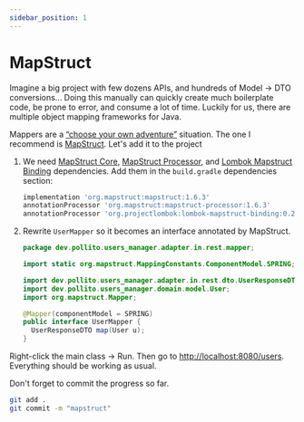 ```yaml
---
sidebar_position: 1
---
```


# MapStruct

Imagine a big project with few dozens APIs, and hundreds of Model -> DTO conversions... Doing this manually can quickly create much boilerplate code, be prone to error, and consume a lot of time. Luckily for us, there are multiple object mapping frameworks for Java.

Mappers are a [“choose your own adventure”](https://www.baeldung.com/java-performance-mapping-frameworks) situation. The one I recommend is [MapStruct](https://mapstruct.org/). Let's add it to the project

1. We need [MapStruct Core](https://mvnrepository.com/artifact/org.mapstruct/mapstruct), [MapStruct Processor](https://mvnrepository.com/artifact/org.mapstruct/mapstruct-processor), and [Lombok Mapstruct Binding](https://mvnrepository.com/artifact/org.projectlombok/lombok-mapstruct-binding) dependencies. Add them in the `build.gradle` dependencies section:

    ```groovy title="build.gradle"
    implementation 'org.mapstruct:mapstruct:1.6.3'
    annotationProcessor 'org.mapstruct:mapstruct-processor:1.6.3'
    annotationProcessor 'org.projectlombok:lombok-mapstruct-binding:0.2.0'
    ```

2. Rewrite `UserMapper` so it becomes an interface annotated by MapStruct.

   ```java title="src/main/java/dev/pollito/users_manager/adapter/in/rest/mapper/UserMapper.java"
   package dev.pollito.users_manager.adapter.in.rest.mapper;
   
   import static org.mapstruct.MappingConstants.ComponentModel.SPRING;
   
   import dev.pollito.users_manager.adapter.in.rest.dto.UserResponseDTO;
   import dev.pollito.users_manager.domain.model.User;
   import org.mapstruct.Mapper;
   
   @Mapper(componentModel = SPRING)
   public interface UserMapper {
     UserResponseDTO map(User u);
   }
   ```

Right-click the main class → Run. Then go to [http://localhost:8080/users](http://localhost:8080/users). Everything should be working as usual.

Don't forget to commit the progress so far.

```bash
git add .
git commit -m "mapstruct"
```
